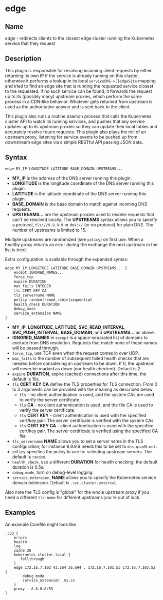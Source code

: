 # edge

## Name

*edge* - redirects clients to the closest edge cluster running the Kubernetes service that they request

## Description

This plugin is responsible for resolving incoming client requests by either returning its own IP if the service is already running on this cluster, otherwise it performs a lookup in its local `serviceDNS->[]edgeSite` mapping and tried to find an edge site that is running the requested service closest to the requested. If no such service can be found, it forwards the request up to its (possibly many) upstream proxies, which perform the same process in a CDN-like behavior. Whatever gets returned from upstream is used as the authoritative answer and is sent back to the client.

This plugin also runs a routine daemon process that calls the Kubernetes cluster API to watch its running services, and pushes that any service updates up to its upstream proxies so they can update their local tables and accurately resolve future requests. This plugin also plays the roll of an upstream proxy, listening for service events to be pushed up from downstream edge sites via a simple RESTful API passing JSON data.

## Syntax

~~~ txt
edge MY_IP LONGITUDE LATITUDE BASE_DOMAIN UPSTREAMS...
~~~

* __MY_IP__ is the address of the DNS server running this plugin.
* __LONGITUDE__ is the longitude coordinate of the DNS server running this plugin.
* __LATITUDE__ is the latitude coordinate of the DNS server running this plugin.
* __BASE_DOMAIN__ is the base domain to match against incoming DNS requests.
* __UPSTREAMS...__ are the upstream proxies used to resolve requests that can't be resolved locally. The __UPSTREAMS__ syntax allows you to specify a protocol, `tls://9.9.9.9` or `dns://` (or no protocol) for plain DNS. The number of upstreams is limited to 15.

Multiple upstreams are randomized (see `policy`) on first use. When a healthy proxy returns an error during the exchange the next upstream in the list is tried.

Extra configuration is available through the expanded syntax:

~~~ txt
edge MY_IP LONGITUDE LATITUDE BASE_DOMAIN UPSTREAMS... {
    except IGNORED_NAMES...
    force_tcp
    expire DURATION
    max_fails INTEGER
    tls CERT KEY CA
    tls_servername NAME
    policy random|round_robin|sequential
    health_check DURATION
    debug_mode
    service_extension NAME
}
~~~

* __MY_IP__, __LONGITUDE__, __LATITUDE__, __SVC_READ_INTERVAL__, __SVC_PUSH_INTERVAL__, __BASE_DOMAIN__, and __UPSTREAMS...__ as above.
* __IGNORED_NAMES__ in `except` is a space-separated list of domains to exclude from DNS resolution. Requests that match none of these names will be passed through.
* `force_tcp`, use TCP even when the request comes in over UDP.
* `max_fails` is the number of subsequent failed health checks that are needed before considering an upstream to be down. If 0, the upstream will never be marked as down (nor health checked). Default is 2.
* `expire` __DURATION__, expire (cached) connections after this time, the default is 10s.
* `tls` __CERT__ __KEY__ __CA__ define the TLS properties for TLS connection. From 0 to 3 arguments can be provided with the meaning as described below
  * `tls` - no client authentication is used, and the system CAs are used to verify the server certificate
  * `tls` __CA__ - no client authentication is used, and the file CA is used to verify the server certificate
  * `tls` __CERT__ __KEY__ - client authentication is used with the specified cert/key pair.
    The server certificate is verified with the system CAs
  * `tls` __CERT__ __KEY__  __CA__ - client authentication is used with the specified cert/key pair.
    The server certificate is verified using the specified CA file
* `tls_servername` __NAME__ allows you to set a server name in the TLS configuration; for instance 9.9.9.9 needs this to be set to `dns.quad9.net`.
* `policy` specifies the policy to use for selecting upstream servers. The default is `random`.
* `health_check`, use a different __DURATION__ for health checking, the default duration is 0.5s.
* `debug_mode`, turn on debug-level logging.
* `service_extension`, __NAME__ allows you to specify the Kubernetes service domain extension. Default is `.svc.cluster.external`.

Also note the TLS config is "global" for the whole upstream proxy if you need a different `tls-name` for different upstreams you're out of luck.

## Examples

An example Corefile might look like

~~~ corefile
.:53 {
    errors
    health
    log
    cache 30
    kubernetes cluster.local {
       fallthrough
    }
    edge 172.16.7.102 43.264 36.694 . 172.16.7.101:53 172.16.7.105:53 {
        debug_mode
        service_extension .my.co
    }
    proxy . 8.8.8.8:53
}
~~~
